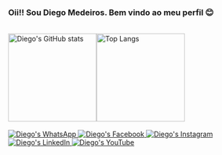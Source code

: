 ### Oii!! Sou Diego Medeiros. Bem vindo ao meu perfil 😊
<br/>
<!---
https://github.com/anuraghazra/github-readme-stats/blob/master/readme.md#deploy-on-your-own-vercel-instance
--->
<div style="display: flex">
  <img height="180em" src="https://github-readme-stats.vercel.app/api?username=diegomdsv&show_icons=true&theme=tokyonight&border_radius=1&hide_border=true&hide_title=true&text_bold=false" alt="Diego's GitHub stats" />
  <img height="180em" src="https://github-readme-stats.vercel.app/api/top-langs/?username=diegomdsv&layout=compact&theme=tokyonight&border_radius=1&hide_border=true&text_bold=false&card_width=40px" alt="Top Langs" />
</div>
<br />
<div style="display: inline_block">
  <a href="https://api.whatsapp.com/send?phone=5577998319712&text=Olá!%20Te%20encontrei%20no%20GitHub%20e%20gostei%20dos%20projetos%20que%20você%20publicou." target="_blank">
    <img src="https://img.shields.io/badge/WhatsApp-25D366?style=for-the-badge&logo=whatsapp&logoColor=white" alt="Diego's WhatsApp" />
  <a />
  <a href="https://www.facebook.com/diegomdsv" target="_blank">
    <img src="https://img.shields.io/badge/Facebook-1877F2?style=for-the-badge&logo=facebook&logoColor=white" alt="Diego's Facebook" />
  <a />
  <a href="https://www.instagram.com/diegomdsv/" target="_blank">
    <img src="https://img.shields.io/badge/Instagram-E4405F?style=for-the-badge&logo=instagram&logoColor=white" alt="Diego's Instagram" />
  <a />
  <a href="https://www.linkedin.com/in/diegomdsv" target="_blank">
    <img src="https://img.shields.io/badge/LinkedIn-0077B5?style=for-the-badge&logo=linkedin&logoColor=white" alt="Diego's LinkedIn" />
  <a />
  <a href="https://www.youtube.com/channel/UCTZ-0XWu05vMoDP-rpI8HTg" target="_blank">
    <img src="https://img.shields.io/badge/YouTube-FF0000?style=for-the-badge&logo=youtube&logoColor=white" alt="Diego's YouTube" />
  <a />
<div />
